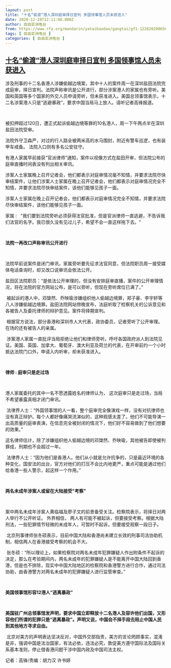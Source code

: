 ```yaml
---
layout: post
title: "十名“偷渡“港人深圳庭审择日宣判 多国领事馆人员未获进入"
date: 2020-12-28T12:11:08.000Z
author: 自由亚洲电台
from: https://www.rfa.org/mandarin/yataibaodao/gangtai/gf1-12282020065648.html
tags: [ 自由亚洲电台 ]
categories: [ 自由亚洲电台 ]
---
```

<!--1609157468000-->
[十名“偷渡“港人深圳庭审择日宣判 多国领事馆人员未获进入](https://www.rfa.org/mandarin/yataibaodao/gangtai/gf1-12282020065648.html)
------

<div>
<p><span style="font-weight: 400;">涉及刑事的十二名香港人涉嫌偷越边境案，其中十人的案件周一在深圳盐田法院完成庭审，择日宣判。法院声称审讯是公开进行，部分涉案港人的家属也有旁听。美国和英国等多个国家的外交人员申请旁听，但未获准进入。美国总领事馆表示，十二名涉案港人只是“逃避暴政”，要求中国当局马上放人。请听记者高锋报道。</span></p><p><span style="font-weight: 400;"> </span></p><p><span style="font-weight: 400;">被扣押超过120日，遭正式起诉偷越边境等罪的10名港人，周一下午两点半在深圳盐田法院受审。</span><span style="font-weight: 400;"></span></p><p><span style="font-weight: 400;">法院外守卫森严，对过的行人路全被两米高的水马围封，附近有警车巡逻，也有装甲车戒备。</span> <span style="font-weight: 400;">法院入口则有多名公安驻守。</span></p><p><span style="font-weight: 400;">有港人家属早前接获“官派律师”通知，案件以视像方式在盐田开审，但法院公布的庭审直播时间表没有列出相关审讯。</span></p><p><span style="font-weight: 400;">涉案人士家属晚上召开记者会，他们都表示对庭审情况毫不知情，并要求法院尽快审结案件，让他们</span><span style="font-weight: 400;">涉案人士家属在晚上召开记者会，他们都表示对庭审情况完全不知情，并要求法院尽快审结案件，该他们能够见孩子一面。</span></p><p><span style="font-weight: 400;">涉案人士家属在晚上召开记者会，他们都表示对庭审情况完全不知情，并要求法院尽快审结案件，该他们能够见孩子一面。</span></p><p><span style="font-weight: 400;">家属 :   "我们要到法院旁听必须获得法官批准，但是官派律师一直逃避，不告诉我们法官的名字。我已很久没有见过儿子，希望不会一直这样拖下去。"</span></p><p><span style="font-weight: 400;"> </span></p><p><b>法院一再改口声称审讯公开进行</b></p><p><span style="font-weight: 400;"> </span></p><p><span style="font-weight: 400;">法院早前说案件是闭门审讯，家属旁听要先征求法官同意，但法院职员周一接受媒体电话查询时，却又改口说审讯会依法公开。</span><span style="font-weight: 400;"> </span></p><p><span style="font-weight: 400;">盐田区法院职员：“是依法公开审理的，但没有安排庭审直播，案件的公开审理情况，将在法院的官方网站公布，是可以旁听，但现在旁听席位已满了。”</span></p><p><span style="font-weight: 400;"> </span><span style="font-weight: 400;">被起诉的港人中，邓棨然、乔映瑜涉嫌组织他人偷越边境罪，郑子豪、李宇轩等八人涉嫌偷越边境罪。盐田法院网站傍晚宣布，法庭听取了检察机关的公诉意见和各被告人及委托律师的辩护意见。案件将择期宣判。</span></p><p><span style="font-weight: 400;"> </span><span style="font-weight: 400;">根据官方说法，部分香港和深圳市人大代表，政协委员，记者旁听了公开审理。在场的还有被告人的亲属。</span></p><p><span style="font-weight: 400;"> </span><span style="font-weight: 400;">涉案港人家属一直批评当局拒绝让他们和律师旁听。呼吁各国政府派人到法院见证。</span><span style="font-weight: 400;">美</span><span style="font-weight: 400;">国</span><span style="font-weight: 400;">、英</span><span style="font-weight: 400;">国</span><span style="font-weight: 400;">、加拿大、葡萄牙、</span><span style="font-weight: 400;">澳大利亚</span><span style="font-weight: 400;">及荷兰的代表，</span><span style="font-weight: 400;">在开审前约一个小时</span><span style="font-weight: 400;">抵达法院门口外，申请入内听审，</span><span style="font-weight: 400;">却</span><span style="font-weight: 400;">未获准进入。</span></p><p><span style="font-weight: 400;"> </span></p><p><b>律师 : </b><b>庭审只是走过场</b></p><p><span style="font-weight: 400;"> </span></p><p><span style="font-weight: 400;">港人家属委托的其中一名不愿透露姓名的律师认为， 这次庭审只是走过场，当局不希望暴露真相才闭门审讯。</span></p><p><span style="font-weight: 400;"> </span><span style="font-weight: 400;">法律界人士：“外国领事馆的人一看，整个庭审完全像演戏一样，没有对抗律师也没有真正辩护。每个人都好像痛哭流涕似的，这种观感太差了。他们不可能导演一出高质量的庭审表演，在信息完全被封闭的情况下，他们好不容易做到了他们想要的效果。” </span></p><p><span style="font-weight: 400;">这名律师估计，除了涉嫌组织他人偷越边境的邓棨然、乔映瑜，其他被告即使被判罪成，刑期也不会超过一年。</span></p><p><span style="font-weight: 400;"> </span><span style="font-weight: 400;">法律界人士：“因为他们是香港人。他们从小就是允许抗争的，只是最近环境的各种变化，国安法的出台，官方对他们的打压不会比内地更严，重点可能是通过他们给香港一些人警示，起这样一个作用。”</span></p><p><span style="font-weight: 400;"> </span></p><p><b>两名未成年涉案人或留在大陆接受"考察"</b></p><p><span style="font-weight: 400;"> </span></p><p><span style="font-weight: 400;">案中两名未成年涉案人黄临福及廖子文的前景备受关注。检察院表示，将择日对两人举行不公开听证。 外界相信， 两人有可能不被起诉，但要接受考察。</span><span style="font-weight: 400;">根据大陆刑法，一些犯罪情节轻微的未成年人，可暂时不起诉，但要接受观察一段日子。</span></p><p><span style="font-weight: 400;"> </span><span style="font-weight: 400;">北京刑事律师张冬硕表示，目前中国大陆和香港尚未建立长效的刑事司法协助机制，相信两人在香港接受考察的机会不大。</span></p><p><span style="font-weight: 400;"> </span><span style="font-weight: 400;">张冬硕：“所以理论上，如果检察院对两名未成年犯罪嫌疑人作出附条件不起诉的决定，那么在考验期间内，两名未成年的犯罪嫌疑人是不能离开中国大陆回到香港，但是也不排除，现实中中国大陆地区的检察院和香港警方进行合作，通过司法协助，由香港警方对两名未成年的犯罪嫌疑人进行监管审查。”</span></p><p><span style="font-weight: 400;"> </span></p><p><b>美国领事馆形容12港人“逃离暴政”</b></p><p><span style="font-weight: 400;"> </span></p><p><strong>美国驻广州总领事馆发声明，要求中国立即释放十二名港人及容许他们出国，又形容他们所谓的犯罪只是“逃离暴政”。声明又说，中国会不择手段去阻止中国人民到其他地方寻求自由。</strong></p><p><span style="font-weight: 400;"> </span><span style="font-weight: 400;">北京对美方的声明表达坚决反对，中国外交部指责，美方的言论罔顾事实，混淆是非，强调中国是法治国家，有法必依，违法必究，敦促美方遵守国际法及国际关系基本准则，停止借香港问题干涉中国内政及中国司法主权。</span></p><p></p><p><span style="font-weight: 400;">记者：高锋/责编：胡力汉 许书婷</span></p><p></p>
</div>
